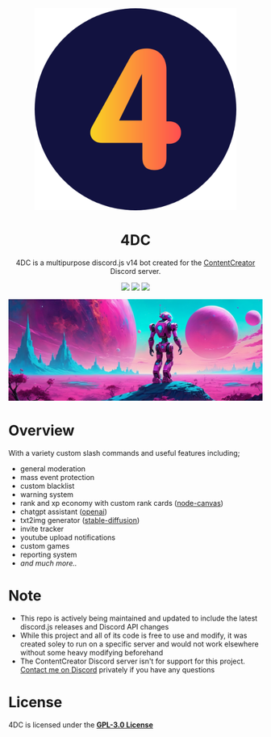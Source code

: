 <div align="center">
  <img width="400" src="./res/images/4dc_icon.png">
  <h1 align="center">4DC</h1>
  <p align="center">4DC is a multipurpose discord.js v14 bot created for the <a href="https://discord.gg/contentcreator">ContentCreator</a> Discord server.</p>
<p align="center">
  <img src="https://img.shields.io/discord/820889004055855144?color=5865F2&logo=discord&logoColor=white&style=for-the-badge" />
  <img src="https://img.shields.io/github/languages/top/ProbablyRaging/CreatorBot?color=f0db4f&logoColor=white&style=for-the-badge" />
  <img src="https://img.shields.io/badge/library-discord.js-5865f2?style=for-the-badge" />
</p>
</div>
<div align="center" style="margin-top: 10px;">
  <img src="./res/images/github_header.png" width='700' alt='Click for larger image' />
</div>

# Overview
With a variety custom slash commands and useful features including; 
* general moderation
* mass event protection
* custom blacklist
* warning system
* rank and xp economy with custom rank cards ([node-canvas](https://github.com/Automattic/node-canvas))
* chatgpt assistant ([openai](https://platform.openai.com/docs/api-reference))
* txt2img generator ([stable-diffusion](https://github.com/CompVis/stable-diffusion))
* invite tracker
* youtube upload notifications
* custom games
* reporting system
* *and much more..*

# Note
- This repo is actively being maintained and updated to include the latest discord.js releases and Discord API changes
- While this project and all of its code is free to use and modify, it was created soley to run on a specific server and would not work elsewhere without some heavy modifying beforehand
- The ContentCreator Discord server isn't for support for this project. <a href="https://discord.com/users/438434841617367080" title="Discord: ProbablyRaging">Contact me on Discord</a> privately if you have any questions

# License
4DC is licensed under the **[GPL-3.0 License](./LICENSE)**